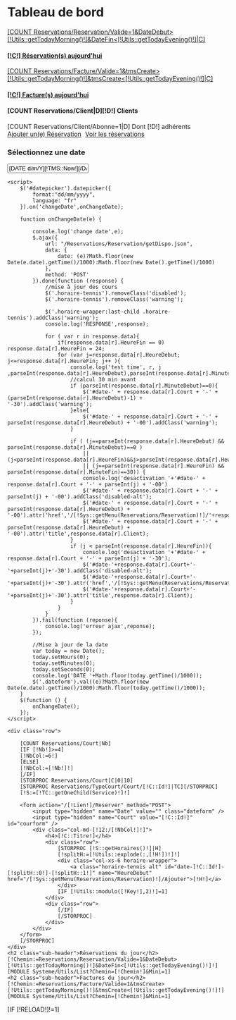 <div id="reload">
    <h1 class="page-header">Tableau de bord</h1>
          <div class="row placeholders">
            <div class="col-xs-6 col-sm-3 placeholder">
                <a class="btn [IF [!CP!]>0]btn-danger[ELSE]btn-success[/IF] btn-block" href="/[!Sys::getMenu(Reservations/Reservation)!]">
                    <span class="glyphicon glyphicon-globe" aria-hidden="true"></span>
                    [COUNT Reservations/Reservation/Valide=1&DateDebut>[!Utils::getTodayMorning()!]&DateFin<[!Utils::getTodayEvening()!]|C]
                    <h4>[!C!] Réservation(s) aujourd'hui</h4>
                </a>
            </div>
            <div class="col-xs-6 col-sm-3 placeholder">
                <a class="btn btn-block [IF [!OP!]>0]btn-danger[ELSE]btn-info[/IF]" href="/[!Sys::getMenu(Reservations/Facture)!]">
                    <span class="glyphicon glyphicon-hdd" aria-hidden="true"></span>
                    [COUNT Reservations/Facture/Valide=1&tmsCreate>[!Utils::getTodayMorning()!]&tmsCreate<[!Utils::getTodayEvening()!]|C]
                    <h4>[!C!] Facture(s) aujourd'hui</h4>
                </a>
            </div>
            <div class="col-xs-6 col-sm-3 placeholder">
                <div class="btn btn-warning btn-block">
                    <span class="glyphicon glyphicon-link" aria-hidden="true"></span>
                    <h4>[COUNT Reservations/Client|D][!D!] Clients</h4>
                    [COUNT Reservations/Client/Abonne=1|D]
                    <span class="text-muted">Dont [!D!] adhérents</span>
                </div>
            </div>
              <!--
            <div class="col-xs-6 col-sm-3 placeholder">
                <div class="btn btn-danger btn-block">
                    <span class="glyphicon glyphicon-download-alt" aria-hidden="true"></span>
                    <h4>[COUNT Parc/Client/[!ParcClient::Id!]/Host/*/Ftpuser|D][!D!] Compte(s) FTP</h4>
                    <span class="text-muted">Something else</span>
                </div>
            </div>
        -->
          </div>
    <a href="/[!Sys::getMenu(Reservations/Reservation)!]/Ajouter" data-title="Ajouter une réservation" class="btn btn-danger pull-right btn-lg"><span class="glyphicon glyphicon-plus" aria-hidden="true" ></span> Ajouter un(e) Réservation</a>
    <a href="/[!Sys::getMenu(Reservations/Reservation)!]/ResaJournee" data-title="Imprimer les réservations" class="btn btn-info pull-right btn-lg" style="margin:auto 5px;"><span class="glyphicon glyphicon-print" aria-hidden="true"  target="_blank"></span> Voir les réservations</a>
    <div class="row">
        <div class="col-md-12">
            <h3>Sélectionnez une date</h3>
            <div class="input-group date">
                <input type="text" class="form-control" id="datepicker" value="[DATE d/m/Y][!TMS::Now!][/DATE]"><span class="input-group-addon"><i class="glyphicon glyphicon-th"></i></span>
            </div>
        </div>
    </div>

    <script>
        $('#datepicker').datepicker({
            format:"dd/mm/yyyy",
            language: "fr"
        }).on('changeDate',onChangeDate);

        function onChangeDate(e) {

            console.log('change date',e);
            $.ajax({
                url: "/Reservations/Reservation/getDispo.json",
                data: {
                    date: (e)?Math.floor(new Date(e.date).getTime()/1000):Math.floor(new Date().getTime()/1000)
                },
                method: 'POST'
            }).done(function (response) {
                //mise à jour des cours
                $('.horaire-tennis').removeClass('disabled');
                $('.horaire-tennis').removeClass('warning');

                $('.horaire-wrapper:last-child .horaire-tennis').addClass('warning');
                console.log('RESPONSE',response);

                for ( var r in response.data){
                    if(response.data[r].HeureFin == 0) response.data[r].HeureFin = 24;
                    for (var j=response.data[r].HeureDebut; j<=response.data[r].HeureFin; j++ ){
                        console.log('test time', r, j ,parseInt(response.data[r].HeureDebut),parseInt(response.data[r].MinuteDebut),'FIN',parseInt(response.data[r].HeureFin),parseInt(response.data[r].MinuteFin));
                        //calcul 30 min avant
                        if (parseInt(response.data[r].MinuteDebut)==0){
                            $('#date-' + response.data[r].Court + '-' + (parseInt(response.data[r].HeureDebut)-1) + '-30').addClass('warning');
                        }else{
                            $('#date-' + response.data[r].Court + '-' + parseInt(response.data[r].HeureDebut) + '-00').addClass('warning');
                        }

                        if ( (j==parseInt(response.data[r].HeureDebut) && parseInt(response.data[r].MinuteDebut)==0 )
                            || (j<parseInt(response.data[r].HeureFin)&&j>parseInt(response.data[r].HeureDebut))
                            || (j==parseInt(response.data[r].HeureFin) && parseInt(response.data[r].MinuteFin)==30)) {
                            console.log('desactivation '+'#date-' + response.data[r].Court + '-' + parseInt(j) + '-00')
                            $('#date-' + response.data[r].Court + '-' + parseInt(j) + '-00').addClass('disabled-alt');
                            $('#date-' + response.data[r].Court + '-' + parseInt(response.data[r].HeureDebut) + '-00').attr('href','/[!Sys::getMenu(Reservations/Reservation)!]/'+response.data[r].Id);
                            $('#date-' + response.data[r].Court + '-' + parseInt(response.data[r].HeureDebut) + '-00').attr('title',response.data[r].Client);
                        }
                        if (j < parseInt(response.data[r].HeureFin)){
                            console.log('desactivation '+'#date-' + response.data[r].Court + '-' + parseInt(j) + '-30');
                            $('#date-'+response.data[r].Court+'-'+parseInt(j)+'-30').addClass('disabled-alt');
                            $('#date-'+response.data[r].Court+'-'+parseInt(j)+'-30').attr('href','/[!Sys::getMenu(Reservations/Reservation)!]/'+response.data[r].Id);
                            $('#date-'+response.data[r].Court+'-'+parseInt(j)+'-30').attr('title',response.data[r].Client);
                        }
                    }
                }
            }).fail(function (reponse){
                console.log('erreur ajax',reponse);
            });

            //Mise à jour de la date
            var today = new Date();
            today.setHours(0);
            today.setMinutes(0);
            today.setSeconds(0);
            console.log('DATE '+Math.floor(today.getTime()/1000));
            $('.dateform').val((e)?Math.floor(new Date(e.date).getTime()/1000):Math.floor(today.getTime()/1000));
        }
        $(function () {
            onChangeDate();
        });
    </script>

    <div class="row">

        [COUNT Reservations/Court|Nb]
        [IF [!Nb!]>=4]
        [!NbCol:=6!]
        [ELSE]
        [!NbCol:=[!Nb!]!]
        [/IF]
        [STORPROC Reservations/Court|C|0|10]
        [STORPROC Reservations/TypeCourt/Court/[!C::Id!]|TC][/STORPROC]
        [!S:=[!TC::getOneChild(Service)!]!]

        <form action="/[!Lien!]/Reserver" method="POST">
            <input type="hidden" name="Date" value="" class="dateform" />
            <input type="hidden" name="Court" value="[!C::Id!]" id="courform" />
            <div class="col-md-[!12:/[!NbCol!]!]">
                <h4>[!C::Titre!]</h4>
                <div class="row">
                    [STORPROC [!S::getHoraires()!]|H]
                    [!splitH:=[!Utils::explode(:,[!H!])!]!]
                    <div class="col-xs-6 horaire-wrapper">
                        <a class="horaire-tennis alt" id="date-[!C::Id!]-[!splitH::0!]-[!splitH::1!]" name="HeureDebut" href="/[!Sys::getMenu(Reservations/Reservation)!]/Ajouter">[!H!]</a>
                    </div>
                    [IF [!Utils::modulo([!Key!],2)!]=1]
                </div>
                <div class="row">
                    [/IF]
                    [/STORPROC]
                </div>
            </div>
        </form>
        [/STORPROC]
    </div>
    <h2 class="sub-header">Réservations du jour</h2>
    [!Chemin:=Reservations/Reservation/Valide=1&DateDebut>[!Utils::getTodayMorning()!]&DateFin<[!Utils::getTodayEvening()!]!]
    [MODULE Systeme/Utils/List?Chemin=[!Chemin!]&Mini=1]
    <h2 class="sub-header">Factures du jour</h2>
    [!Chemin:=Reservations/Facture/Valide=1&tmsCreate>[!Utils::getTodayMorning()!]&tmsCreate<[!Utils::getTodayEvening()!]!]
    [MODULE Systeme/Utils/List?Chemin=[!Chemin!]&Mini=1]
</div>
[IF [!RELOAD!]!=1]
    <script>

    //auto reload
    var timeout = setInterval(reloadPage, 20000);
    function reloadPage () {
        //window.location.href = '/[!Query!]';
        $.ajax({
            url: '/Systeme/User/DashBoard.htm?RELOAD=1',
            context: $( '#reload' )
        }).done(function(data) {
            $( '#reload').html(data);
            $( this ).addClass( 'active' );
        });
    }
    </script>
[/IF]